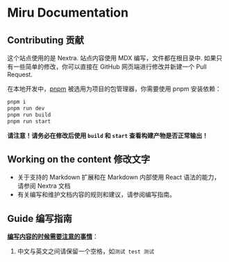 # Miru Documentation

## Contributing 贡献

这个站点使用的是 Nextra. 站点内容使用 MDX 编写，文件都在根目录中. 如果只有一些简单的修改，你可以直接在 GitHub 网页端进行修改并新建一个 Pull Request.

在本地开发中，[pnpm](https://pnpm.io/) 被选用为项目的包管理器，你需要使用 pnpm 安装依赖：

```bash
pnpm i
pnpm run dev
pnpm run build
pnpm run start
```

**请注意！请务必在修改后使用 `build` 和 `start` 查看构建产物是否正常输出！**

## Working on the content 修改文字

- 关于支持的 Markdown 扩展和在 Markdown 内部使用 React 语法的能力，请参阅 Nextra 文档
- 有关编写和维护文档内容的规则和建议，请参阅编写指南。

## Guide 编写指南

**<u>编写内容的时候需要注意的事情</u>**：

1. 中文与英文之间请保留一个空格，如`测试 test 测试`
